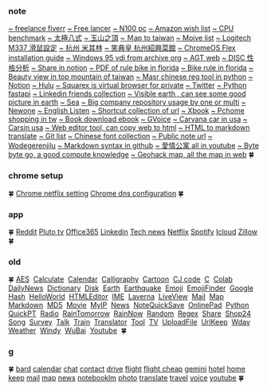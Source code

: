 
### note

[~ freelance fiverr](https://www.fiverr.com/)
[~ Free lancer](https://www.freelancer.com/job/)
[~ N100 pc](https://www.amazon.com/s?k=N100&i=electronics&crid=7FK0BP5YSLD8&sprefix=n100%2Celectronics%2C127&ref=nb_sb_noss_1)
[~ Amazon wish list](https://www.amazon.com/hz/wishlist/ls/1DBIA0QFAZHV8?ref_=wl_dp_add_item_to_list)
[~ CPU benchmark](https://share.jwint.net/tech/CPU%20benchmark)
[~ 太極八式](https://www.youtube.com/watch?v=j7zKkcVMaq8&list=PL9P9juNnx4d5BEVz35W4qPUZ2bkHi115P)
[~ 玉山之頂](https://www.google.com.tw/maps/@23.4699967,120.957445,3a,75y,90t/data=!3m8!1e1!3m6!1sAF1QipPw4pGsmPLHx48PLzTIudX0PmDEW1wFJ6MTTk6w!2e10!3e11!6shttps:%2F%2Flh5.googleusercontent.com%2Fp%2FAF1QipPw4pGsmPLHx48PLzTIudX0PmDEW1wFJ6MTTk6w%3Dw203-h100-k-no-pi0-ya261.18533-ro0-fo100!7i8192!8i4096?hl=zh-TW&entry=ttu)
[~ Ｍap to taiwan](https://www.google.com.tw/maps/@23.7574949,121.200516,8z?hl=zh-TW)
[~ Moive list](https://share.jwint.net/movie/list)
[~ Logitech M337 滑鼠設定](https://timyau18.pixnet.net/blog/post/32842162-%E7%BE%85%E6%8A%80-logitech-m337-%E8%97%8D%E7%89%99%E6%BB%91)
[~ 杭州 米其林](https://guide.michelin.com/sg/zh_CN/zhe-jiang/hangzhou_1027184/restaurants/affordable/mid-range?sort=distance)
[~ 笑典皇 杭州紹興菜館](https://www.sohu.com/a/685777806_304784)
[~ ChromeOS Flex installation guide](https://support.google.com/chromeosflex/answer/11552529)
[~ Windows 95 vdi from archive org](https://archive.org/search?query=windows+7+vdi)
[~ AGT web](https://agt.jwint.net/)
[~ DISC 性格分析](https://share.jwint.net/NewBook/DISC%E5%80%8B%E6%80%A7%E5%88%86%E6%9E%90)
[~ Share in notion](https://todaynews.jwint.net/news/Favorite%20&%20Share%2049914338890b46ba9dbc206b349666d9)
[~ PDF of rule bike in florida](./佛羅裡達州自行車法_%20自行車法.pdf)
[~ Bike rule in florida](https://www.bikelaw.com/laws/florida/)
[~ Beauty view in top mountain of taiwan](https://www.google.com.tw/maps/@23.4699967,120.957445,3a,75y,90t/data=!3m8!1e1!3m6!1sAF1QipPw4pGsmPLHx48PLzTIudX0PmDEW1wFJ6MTTk6w!2e10!3e11!6shttps:%2F%2Flh5.googleusercontent.com%2Fp%2FAF1QipPw4pGsmPLHx48PLzTIudX0PmDEW1wFJ6MTTk6w%3Dw203-h100-k-no-pi0-ya261.18533-ro0-fo100!7i8192!8i4096?hl=zh-TW&entry=ttu)
[~ Masr chinese reg tool in python](https://github.com/nobody132/masr/blob/master/docs/train.md)
[~ Notion](https://www.notion.so/)
[~ Hulu](https://www.hulu.com/content?tab=tv)
[~ Squarex is virtual browser for private](https://public.sqrx.com/web/)
[~ Twitter](https://twitter.com/)
[~ Python fastapi](https://fastapi.tiangolo.com/tutorial/first-steps/)
[~ Linkedin friends collection](https://github.com/vNZNaaxjiPcoUd/privatee788c23d1c739241ad977bc5cb3344/blob/etc/linkedin%20friend.md)
[~ Visible earth , can see some good picture in earth](https://visibleearth.nasa.gov/)
[~ Sea](https://jj.jwint.net/ReadStuffSave/NewBook/%E6%B5%B7)
[~ Big company repository usage by one or multi](https://jj.jwint.net/ReadStuffSave/all%20of%20their%20code%20in%20one%20repository)
[~ Newone](./newone.md)
[~ English Listen](./englishListen.md)
[~ Shortcut collection of url](./shortcut.md)
[~ Xbook](https://share.jwint.net/newbook/xbook)
[~ Pchome shopping in tw](https://24h.pchome.com.tw/)
[~ Book download ebook](https://www.haodoo.net/)
[~ GVoice](https://voice.google.com/)
[~ Carvana car in usa](https://www.carvana.com/)
[~ Carsin usa](https://www.cars.com/)
[~ Web editor tool, can copy web to html](https://onlinehtmleditor.dev/)
[~ HTML to markdown translate](https://www.convertsimple.com/convert-html-to-markdown/)
[~ Git list](https://www.protectedtext.com/f140f491cecf8ac89ade0d50e3919a7758d70477378c475e16be077)
[~ Chinese font collection](https://jj.jwint.net/Chinese-Font-From-Taiwan/)
[~ Public note url](https://share.jwint.net/note/NB%20Inspiron%2015%20Laptop%203520%20spec)
[~ Wodegerenjilu](https://github.com/vNZNaaxjiPcoUd/privatee788c23d1c739241ad977bc5cb3344/blob/etc/README.md)
[~ Markdown syntax in github](https://docs.github.com/zh/get-started/writing-on-github/getting-started-with-writing-and-formatting-on-github/basic-writing-and-formatting-syntax)
[~ 愛情公寓 all in youtube](https://www.youtube.com/watch?v=PoxpC5abUc4&list=PL9P9juNnx4d6Am-hJ4HtP0XqnzsUxJGK5&index=2&t=1629s)
[~ Byte byte go, a good compute knowledge](https://www.youtube.com/@ByteByteGo/community)
[~ Geohack map, all the map in web](https://geohack.toolforge.org/geohack.php?language=zh&pagename=%E5%8C%97%E9%A9%AC%E9%87%8C%E4%BA%9A%E7%BA%B3%E7%BE%A4%E5%B2%9B&params=15_11_06_N_145_44_28_E_)
🍀

### chrome setup
🍀
[Chrome netflix setting](chrome://settings/content/all?searchSubpage=netflix)
[Chrome dns configuration](chrome://net-internals/#dns)
🍀

### app
🍀
[Reddit](https://www.reddit.com/)
[Pluto tv](https://pluto.tv/en/live-tv/5268abcd0ce20a8472000114)
[Office365](https://www.microsoft365.com/)
[Linkedin](https://www.linkedin.com/feed/)
[Tech news](https://technews.tw/)
[Netflix](https://www.netflix.com/)
[Spotify](https://open.spotify.com/)
[Icloud](https://www.icloud.com/)
[Zillow](https://www.zillow.com/)
🍀
### old
🍀
[AES](https://aes.jwint.net/) 
[Calculate](https://cal.jwint.net/) 
[Calendar](https://calendar.jwint.net/) 
[Calligraphy](https://calligraphylist.jwint.net/) 
[Cartoon](https://carton.jwint.net/) 
[CJ code](https://cj.jwint.net/) 
[C](https://conline.jwint.net/) 
[Colab](https://colab.jwint.net/) 
[DailyNews](https://ppp.jwint.net/todaynews) 
[Dictionary](https://dic.jwint.net/) 
[Disk](https://disk.jwint.net/) 
[Earth](https://earth.jwint.net/) 
[Earthquake](https://earthquake.jwint.net/) 
[Emoji](https://emoji.jwint.net/) 
[EmojiFinder](https://emojifinder.jwint.net/) 
[Google](https://google.jwint.net/) 
[Hash](https://hash.jwint.net/) 
[HelloWorld](https://owl.jwint.net/HelloWorld) 
[HTMLEditor](https://html.jwint.net/) 
[IME](https://ime.jwint.net/) 
[Laverna](https://laverna.jwint.net/) 
[LiveView](https://liveview.jwint.net/) 
[Mail](https://mail.jwint.net/) 
[Map](https://map.jwint.net/) 
[Markdown](https://md.jwint.net/) 
[MD5](https://md5.jwint.net/) 
[Movie](https://movie.jwint.net/) 
[MyIP](https://myip.jwint.net/) 
[News](https://news.jwint.net/) 
[NoteQuickSave](https://n.jwint.net/) 
[OnlinePad](https://onlinepad.jwint.net/) 
[Python](https://python.jwint.net/) 
[QuickPT](https://qp.jwint.net/) 
[Radio](https://radio.jwint.net/) 
[RainTomorrow](https://rain.jwint.net/) 
[RainNow](https://rainnow.jwint.net/) 
[Random](https://random.jwint.net/) 
[Regex](https://regex.jwint.net/) 
[Share](https://share.jwint.net/) 
[Shop24](https://shop.jwint.net/) 
[Song](https://song.jwint.net/) 
[Survey](https://n.jwint.net/) 
[Talk](https://talk.jwint.net/) 
[Train](https://train.jwint.net/) 
[Translator](https://trans.jwint.net/) 
[Tool](https://tool.jwint.net/) 
[TV](https://tv.jwint.net/) 
[UploadFile](https://u.jwint.net/) 
[UrlKeep](https://url.jwint.net/) 
[Wdav](https://wdav.jwint.net/) 
[Weather](https://weather.jwint.net/) 
[Windy](https://windy.jwint.net/) 
[WuBai](https://500.jwint.net/) 
[Youtube](https://youtube.jwint.net/) 
🍀 

### g
🍀
[bard](https://bard.google.com/)
[calendar](https://calendar.google.com/)
[chat](https://mail.google.com/chat/)
[contact](https://contacts.google.com/)
[drive](https://drive.google.com/)
[flight](https://www.google.com/travel/flights)
[flight cheap](https://www.google.com/travel/explore)
[gemini](https://gemini.google.com/app)
[hotel](https://www.google.com/travel/search)
[home](https://home.google.com/)
[keep](https://keep.google.com/)
[mail](https://mail.google.com/)
[map](https://www.google.com.tw/maps/)
[news](https://news.google.com/home?hl=en-US&gl=US&ceid=US:en)
[notebooklm](https://notebooklm.google.com/)
[photo](https://photos.google.com/)
[translate](https://translate.google.com/?source=gtx&sl=en&tl=zh-TW&op=translate)
[travel](https://www.google.com/travel/)
[voice](https://voice.google.com/)
[youtube](https://www.youtube.com/)
🍀






